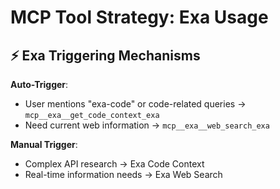 # MCP Tool Strategy: Exa Usage

## ⚡ Exa Triggering Mechanisms

**Auto-Trigger**:
- User mentions "exa-code" or code-related queries → `mcp__exa__get_code_context_exa`
- Need current web information → `mcp__exa__web_search_exa`

**Manual Trigger**:
- Complex API research → Exa Code Context
- Real-time information needs → Exa Web Search
